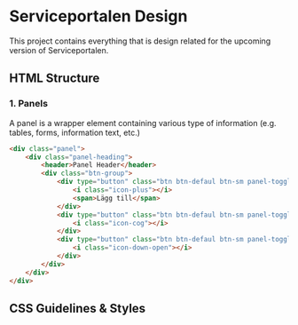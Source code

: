 # Serviceportalen Design

This project contains everything that is design related for the upcoming version of Serviceportalen.

## HTML Structure

### 1. Panels

A panel is a wrapper element containing various type of information (e.g. tables, forms, information text, etc.)
 
```html
<div class="panel">
	<div class="panel-heading">
		<header>Panel Header</header>
		<div class="btn-group">
			<div type="button" class="btn btn-defaul btn-sm panel-toggle js-panel-add">
				<i class="icon-plus"></i>
				<span>Lägg till</span>
			</div>
			<div type="button" class="btn btn-defaul btn-sm panel-toggle-settings js-panel-settings">
				<i class="icon-cog"></i>
			</div>
			<div type="button" class="btn btn-defaul btn-sm panel-toggle js-panel-toggle">
				<i class="icon-down-open"></i>
			</div>
		</div>
	</div>
</div>
```

## CSS Guidelines & Styles

